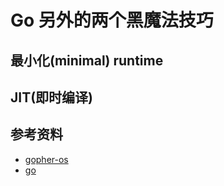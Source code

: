 # Go 另外的两个黑魔法技巧


## 最小化(minimal) runtime


## JIT(即时编译)


## 参考资料

- [gopher-os](https://github.com/gopher-os/gopher-os)
- [go](https://github.com/golang/go)